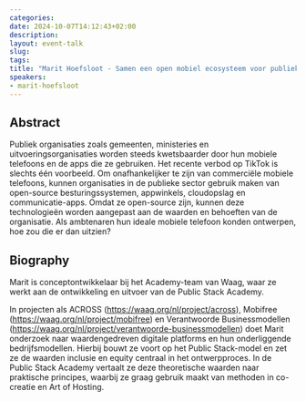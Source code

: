 ```yaml
---
categories:
date: 2024-10-07T14:12:43+02:00
description:
layout: event-talk
slug:
tags:
title: "Marit Hoefsloot - Samen een open mobiel ecosysteem voor publieke organisaties ontwerpen"
speakers:
- marit-hoefsloot
---
```


## Abstract

Publiek organisaties zoals gemeenten, ministeries en uitvoeringsorganisaties worden steeds kwetsbaarder door hun mobiele telefoons en de apps die ze gebruiken. Het recente verbod op TikTok is slechts één voorbeeld. Om onafhankelijker te zijn van commerciële mobiele telefoons, kunnen organisaties in de publieke sector gebruik maken van open-source besturingssystemen, appwinkels, cloudopslag en communicatie-apps. Omdat ze open-source zijn, kunnen deze technologieën worden aangepast aan de waarden en behoeften van de organisatie. Als ambtenaren hun ideale mobiele telefoon konden ontwerpen, hoe zou die er dan uitzien?

## Biography

Marit is conceptontwikkelaar bij het Academy-team van Waag, waar ze werkt aan de ontwikkeling en uitvoer van de Public Stack Academy.

In projecten als ACROSS (https://waag.org/nl/project/across), Mobifree (https://waag.org/nl/project/mobifree) en Verantwoorde Businessmodellen (https://waag.org/nl/project/verantwoorde-businessmodellen) doet Marit onderzoek naar waardengedreven digitale platforms en hun onderliggende bedrijfsmodellen. Hierbij bouwt ze voort op het Public Stack-model en zet ze de waarden inclusie en equity centraal in het ontwerpproces. In de Public Stack Academy vertaalt ze deze theoretische waarden naar praktische principes, waarbij ze graag gebruik maakt van methoden in co-creatie en Art of Hosting.
